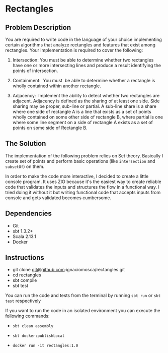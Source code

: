# Rectangles

## Problem Description

You are required to write code in the language of your choice implementing certain algorithms that
analyze rectangles and features that exist among rectangles. Your implementation is required to cover
the following:

1. Intersection:​ You must be able to determine whether two rectangles have one or more
intersecting lines and produce a result identifying the points of intersection.

2. Containment: ​ You must​ ​ be able to determine whether a rectangle is wholly contained within
another rectangle.

3. Adjacency: ​ Implement the ability to detect whether two rectangles are adjacent. Adjacency is
defined as the sharing of at least one side. Side sharing may be proper, sub-line or partial. A
sub-line share is a share where one side of rectangle A is a line that exists as a set of points
wholly contained on some other side of rectangle B, where partial is one where some line
segment on a side of rectangle A exists as a set of points on some side of Rectangle B.

## The Solution

The implementation of the following problem relies on Set theory. Basically I create set of points and perform basic operations (like `intersection` and `subsetOf`) on them.

In order to make the code more interactive, I decided to create a little console program. It uses ZIO because it's the easiest way to create reliable code that validates the inputs and structures the flow in a functional way. I tried doing it without it but writing functional code that accepts inputs from console and gets validated becomes cumbersome.

## Dependencies

* Git
* sbt 1.3.2+
* Scala 2.13.1
* Docker

## Instructions

* git clone git@github.com:ignaciomosca/rectangles.git
* cd rectangles
* sbt compile
* sbt test

You can run the code and tests from the terminal by running `sbt run` or `sbt test` respectively

If you want to run the code in an isolated environment you can execute the following commands:

* `sbt clean assembly`

* `sbt docker:publishLocal`

* `docker run -it rectangles:1.0`